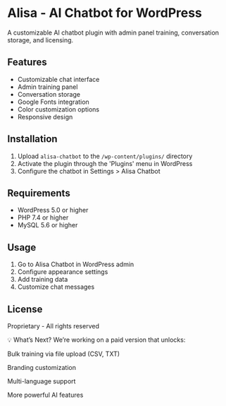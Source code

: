 # Alisa - AI Chatbot for WordPress

A customizable AI chatbot plugin with admin panel training, conversation storage, and licensing.

## Features

- Customizable chat interface
- Admin training panel
- Conversation storage
- Google Fonts integration
- Color customization options
- Responsive design

## Installation

1. Upload `alisa-chatbot` to the `/wp-content/plugins/` directory
2. Activate the plugin through the 'Plugins' menu in WordPress
3. Configure the chatbot in Settings > Alisa Chatbot

## Requirements

- WordPress 5.0 or higher
- PHP 7.4 or higher
- MySQL 5.6 or higher

## Usage

1. Go to Alisa Chatbot in WordPress admin
2. Configure appearance settings
3. Add training data
4. Customize chat messages

## License

Proprietary - All rights reserved

💡 What’s Next?
We’re working on a paid version that unlocks:

Bulk training via file upload (CSV, TXT)

Branding customization

Multi-language support

More powerful AI features
